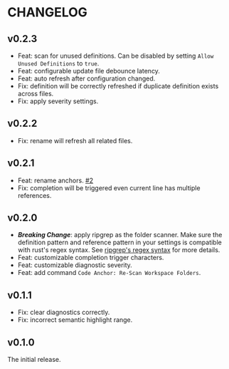 # CHANGELOG

## v0.2.3

- Feat: scan for unused definitions. Can be disabled by setting `Allow Unused Definitions` to `true`.
- Feat: configurable update file debounce latency.
- Feat: auto refresh after configuration changed.
- Fix: definition will be correctly refreshed if duplicate definition exists across files.
- Fix: apply severity settings.

## v0.2.2

- Fix: rename will refresh all related files.

## v0.2.1

- Feat: rename anchors. [#2](https://github.com/DiscreteTom/vscode-anchor/issues/2)
- Fix: completion will be triggered even current line has multiple references.

## v0.2.0

- **_Breaking Change_**: apply ripgrep as the folder scanner. Make sure the definition pattern and reference pattern in your settings is compatible with rust's regex syntax. See [ripgrep's regex syntax](https://docs.rs/regex/latest/regex/index.html#syntax) for more details.
- Feat: customizable completion trigger characters.
- Feat: customizable diagnostic severity.
- Feat: add command `Code Anchor: Re-Scan Workspace Folders`.

## v0.1.1

- Fix: clear diagnostics correctly.
- Fix: incorrect semantic highlight range.

## v0.1.0

The initial release.
